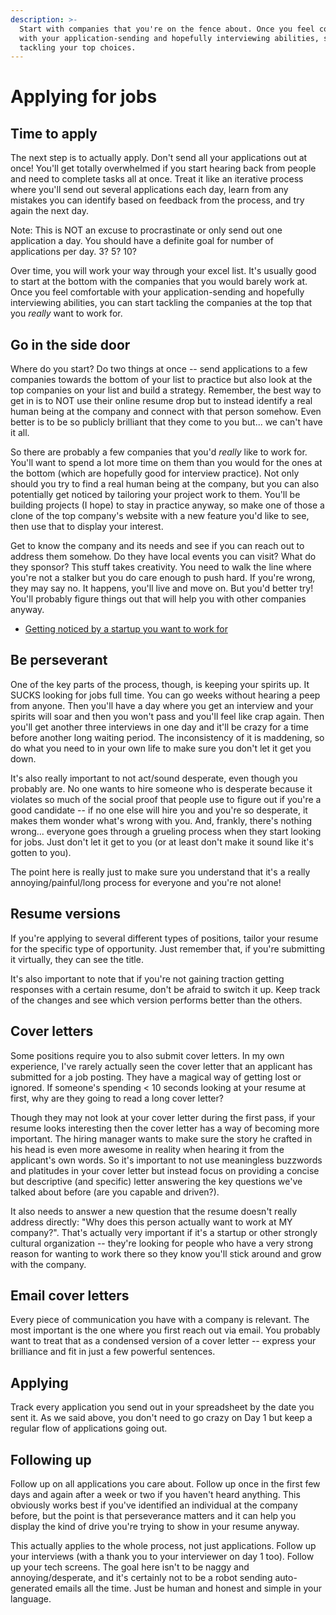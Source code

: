 ```yaml
---
description: >-
  Start with companies that you're on the fence about. Once you feel comfortable
  with your application-sending and hopefully interviewing abilities, start
  tackling your top choices.
---
```


# Applying for jobs

## Time to apply

The next step is to actually apply. Don't send all your applications out at once! You'll get totally overwhelmed if you start hearing back from people and need to complete tasks all at once. Treat it like an iterative process where you'll send out several applications each day, learn from any mistakes you can identify based on feedback from the process, and try again the next day.

Note: This is NOT an excuse to procrastinate or only send out one application a day. You should have a definite goal for number of applications per day. 3? 5? 10?

Over time, you will work your way through your excel list. It's usually good to start at the bottom with the companies that you would barely work at. Once you feel comfortable with your application-sending and hopefully interviewing abilities, you can start tackling the companies at the top that you _really_ want to work for.

## Go in the side door

Where do you start? Do two things at once -- send applications to a few companies towards the bottom of your list to practice but also look at the top companies on your list and build a strategy. Remember, the best way to get in is to NOT use their online resume drop but to instead identify a real human being at the company and connect with that person somehow. Even better is to be so publicly brilliant that they come to you but... we can't have it all.

So there are probably a few companies that you'd _really_ like to work for. You'll want to spend a lot more time on them than you would for the ones at the bottom \(which are hopefully good for interview practice\). Not only should you try to find a real human being at the company, but you can also potentially get noticed by tailoring your project work to them. You'll be building projects \(I hope\) to stay in practice anyway, so make one of those a clone of the top company's website with a new feature you'd like to see, then use that to display your interest.

Get to know the company and its needs and see if you can reach out to address them somehow. Do they have local events you can visit? What do they sponsor? This stuff takes creativity. You need to walk the line where you're not a stalker but you do care enough to push hard. If you're wrong, they may say no. It happens, you'll live and move on. But you'd better try! You'll probably figure things out that will help you with other companies anyway.

* [Getting noticed by a startup you want to work for](http://www.thedailymuse.com/job-search/want-to-work-for-a-start-up-heres-how-to-get-noticed/)

## Be perseverant

One of the key parts of the process, though, is keeping your spirits up. It SUCKS looking for jobs full time. You can go weeks without hearing a peep from anyone. Then you'll have a day where you get an interview and your spirits will soar and then you won't pass and you'll feel like crap again. Then you'll get another three interviews in one day and it'll be crazy for a time before another long waiting period. The inconsistency of it is maddening, so do what you need to in your own life to make sure you don't let it get you down.

It's also really important to not act/sound desperate, even though you probably are. No one wants to hire someone who is desperate because it violates so much of the social proof that people use to figure out if you're a good candidate -- if no one else will hire you and you're so desperate, it makes them wonder what's wrong with you. And, frankly, there's nothing wrong... everyone goes through a grueling process when they start looking for jobs. Just don't let it get to you \(or at least don't make it sound like it's gotten to you\).

The point here is really just to make sure you understand that it's a really annoying/painful/long process for everyone and you're not alone!

## Resume versions

If you're applying to several different types of positions, tailor your resume for the specific type of opportunity. Just remember that, if you're submitting it virtually, they can see the title.

It's also important to note that if you're not gaining traction getting responses with a certain resume, don't be afraid to switch it up. Keep track of the changes and see which version performs better than the others.

## Cover letters

Some positions require you to also submit cover letters. In my own experience, I've rarely actually seen the cover letter that an applicant has submitted for a job posting. They have a magical way of getting lost or ignored. If someone's spending &lt; 10 seconds looking at your resume at first, why are they going to read a long cover letter?

Though they may not look at your cover letter during the first pass, if your resume looks interesting then the cover letter has a way of becoming more important. The hiring manager wants to make sure the story he crafted in his head is even more awesome in reality when hearing it from the applicant's own words. So it's important to not use meaningless buzzwords and platitudes in your cover letter but instead focus on providing a concise but descriptive \(and specific\) letter answering the key questions we've talked about before \(are you capable and driven?\).

It also needs to answer a new question that the resume doesn't really address directly: "Why does this person actually want to work at MY company?". That's actually very important if it's a startup or other strongly cultural organization -- they're looking for people who have a very strong reason for wanting to work there so they know you'll stick around and grow with the company.

## Email cover letters

Every piece of communication you have with a company is relevant. The most important is the one where you first reach out via email. You probably want to treat that as a condensed version of a cover letter -- express your brilliance and fit in just a few powerful sentences.

## Applying

Track every application you send out in your spreadsheet by the date you sent it. As we said above, you don't need to go crazy on Day 1 but keep a regular flow of applications going out.

## Following up

Follow up on all applications you care about. Follow up once in the first few days and again after a week or two if you haven't heard anything. This obviously works best if you've identified an individual at the company before, but the point is that perseverance matters and it can help you display the kind of drive you're trying to show in your resume anyway.

This actually applies to the whole process, not just applications. Follow up your interviews \(with a thank you to your interviewer on day 1 too\). Follow up your tech screens. The goal here isn't to be naggy and annoying/desperate, and it's certainly not to be a robot sending auto-generated emails all the time. Just be human and honest and simple in your language.

